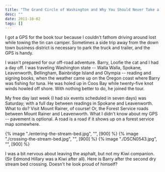 ```yaml
---
title: "The Grand Circle of Washington and Why You Should Never Take a Kiwi on a Book Tour"
desc: ""
date: 2011-10-02
tags: []
---
```


I got a GPS for the book tour because I couldn't fathom driving around lost while towing the tin can camper. Sometimes a side trip away from the down town business district is necessary to park the truck and trailer, and the GPS is handy.

I wasn't prepared for our off-road adventure. Barry, Loofie the cat and I had a day off. I was traveling Washington state -- Walla Walla, Spokane, Leavenworth, Bellingham, Bainbridge Island and Olympia -- reading and signing books, when the weather came up on the Oregon coast where Barry was fishing for tuna. He was holed up in Coos Bay while twenty-five knot winds howled off shore. With nothing better to do, he joined the tour.

My free day last week (I had six events scheduled in seven days) was Saturday; with a full day between readings in Spokane and Leavenworth. What to do? Visit Mount Rainer, of course! Or, the Forest Service roads between Mount Rainer and Leavenworth. What I didn't know about my GPS -- pavement is optional. A road is a road if it shows up on a forest service map somewhere.

{% image "./entering-the-stream-bed.jpg", "", [900] %} {% image "./crossing-the-stream-bed.jpg", "", [900] %} {% image "./DSCN0543.jpg", "", [900] %}

I was a bit nervous about leaving the asphalt, but not my Kiwi companion. (Sir Edmond Hillary was a Kiwi after all). Here is Barry after the second dry stream bed crossing. Doesn't he look proud of himself?
